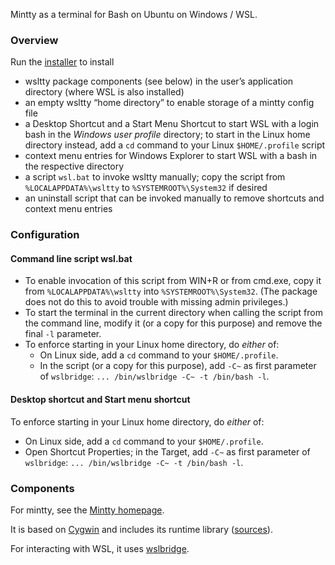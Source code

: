 Mintty as a terminal for Bash on Ubuntu on Windows / WSL.

### Overview ###

Run the [installer](https://github.com/mintty/wsltty/releases) to install
* wsltty package components (see below) in the user’s application directory (where WSL is also installed)
* an empty wsltty “home directory” to enable storage of a mintty config file
* a Desktop Shortcut and a Start Menu Shortcut to start WSL with a login bash in the *Windows user profile* directory; to start in the Linux home directory instead, add a `cd` command to your Linux `$HOME/.profile` script
* context menu entries for Windows Explorer to start WSL with a bash in the respective directory
* a script `wsl.bat` to invoke wsltty manually; copy the script from `%LOCALAPPDATA%\wsltty` to `%SYSTEMROOT%\System32` if desired
* an uninstall script that can be invoked manually to remove shortcuts and context menu entries

### Configuration ###

#### Command line script wsl.bat ####

* To enable invocation of this script from WIN+R or from cmd.exe, 
  copy it from `%LOCALAPPDATA%\wsltty` into `%SYSTEMROOT%\System32`.
  (The package does not do this to avoid trouble with missing admin privileges.)
* To start the terminal in the current directory when calling the script from the command line,
  modify it (or a copy for this purpose) and remove the final `-l` parameter.
* To enforce starting in your Linux home directory, do *either* of:
  * On Linux side, add a `cd` command to your `$HOME/.profile`.
  * In the script (or a copy for this purpose), add `-C~` as first parameter of `wslbridge`: `... /bin/wslbridge -C~ -t /bin/bash -l`.

#### Desktop shortcut and Start menu shortcut ####

To enforce starting in your Linux home directory, do *either* of:
* On Linux side, add a `cd` command to your `$HOME/.profile`.
* Open Shortcut Properties; in the Target, add `-C~` as first parameter of `wslbridge`: `... /bin/wslbridge -C~ -t /bin/bash -l`.

### Components ###

For mintty, see the [Mintty homepage](http://mintty.github.io/).

It is based on [Cygwin](http://cygwin.com) 
and includes its runtime library ([sources](http://mirrors.dotsrc.org/cygwin/x86/release/cygwin)).

For interacting with WSL, it uses [wslbridge](https://github.com/rprichard/wslbridge).

